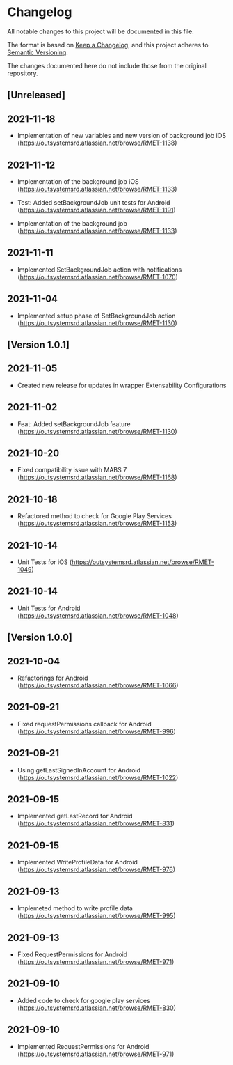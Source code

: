 # Changelog
All notable changes to this project will be documented in this file.

The format is based on [Keep a Changelog](https://keepachangelog.com/en/1.0.0/),
and this project adheres to [Semantic Versioning](https://semver.org/spec/v2.0.0.html).

The changes documented here do not include those from the original repository.

## [Unreleased]

## 2021-11-18
- Implementation of new variables and new version of background job iOS (https://outsystemsrd.atlassian.net/browse/RMET-1138)

## 2021-11-12
- Implementation of the background job iOS (https://outsystemsrd.atlassian.net/browse/RMET-1133)

- Test: Added setBackgroundJob unit tests for Android (https://outsystemsrd.atlassian.net/browse/RMET-1191)

- Implementation of the background job (https://outsystemsrd.atlassian.net/browse/RMET-1133)

## 2021-11-11
- Implemented SetBackgroundJob action with notifications (https://outsystemsrd.atlassian.net/browse/RMET-1070)

## 2021-11-04
- Implemented setup phase of SetBackgroundJob action (https://outsystemsrd.atlassian.net/browse/RMET-1130)

## [Version 1.0.1]

## 2021-11-05
- Created new release for updates in wrapper Extensability Configurations

## 2021-11-02
- Feat: Added setBackgroundJob feature (https://outsystemsrd.atlassian.net/browse/RMET-1130)

## 2021-10-20
- Fixed compatibility issue with MABS 7 (https://outsystemsrd.atlassian.net/browse/RMET-1168)

## 2021-10-18
- Refactored method to check for Google Play Services (https://outsystemsrd.atlassian.net/browse/RMET-1153)

## 2021-10-14
- Unit Tests for iOS (https://outsystemsrd.atlassian.net/browse/RMET-1049)

## 2021-10-14
- Unit Tests for Android (https://outsystemsrd.atlassian.net/browse/RMET-1048)

## [Version 1.0.0]

## 2021-10-04
- Refactorings for Android (https://outsystemsrd.atlassian.net/browse/RMET-1066)

## 2021-09-21
- Fixed requestPermissions callback for Android (https://outsystemsrd.atlassian.net/browse/RMET-996)

## 2021-09-21
- Using getLastSignedInAccount for Android (https://outsystemsrd.atlassian.net/browse/RMET-1022)

## 2021-09-15
- Implemented getLastRecord for Android (https://outsystemsrd.atlassian.net/browse/RMET-831)

## 2021-09-15
- Implemented WriteProfileData for Android (https://outsystemsrd.atlassian.net/browse/RMET-976)

## 2021-09-13
- Implemeted method to write profile data (https://outsystemsrd.atlassian.net/browse/RMET-995)

## 2021-09-13
- Fixed RequestPermissions for Android (https://outsystemsrd.atlassian.net/browse/RMET-971)

## 2021-09-10
- Added code to check for google play services (https://outsystemsrd.atlassian.net/browse/RMET-830)

## 2021-09-10
- Implemented RequestPermissions for Android (https://outsystemsrd.atlassian.net/browse/RMET-971)
